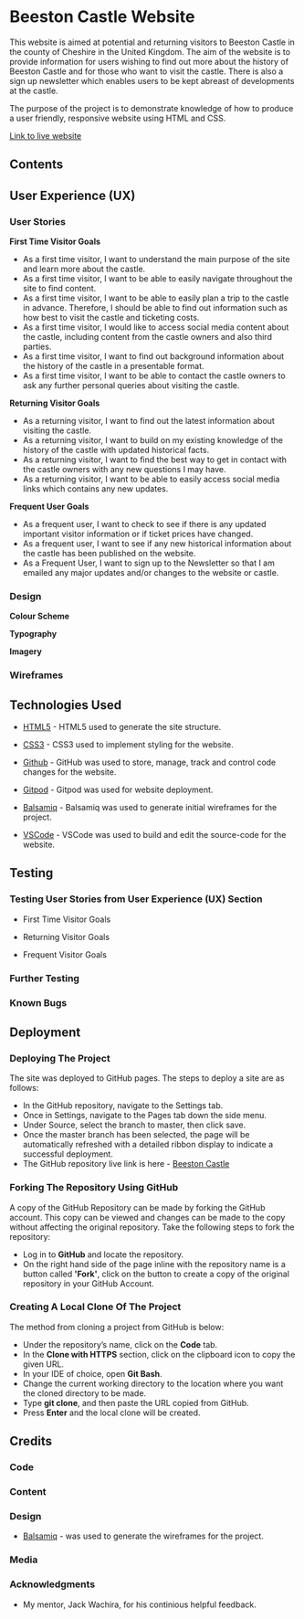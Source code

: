 # Beeston Castle Website

This website is aimed at potential and returning visitors to Beeston Castle in the county of Cheshire in the United Kingdom. The aim of the website is to provide information for users wishing to find out more about the history of Beeston Castle and for those who want to visit the castle. There is also a sign up newsletter which enables users to be kept abreast of developments at the castle.

The purpose of the project is to demonstrate knowledge of how to produce a user friendly, responsive website using HTML and CSS.

[Link to live website](https://nickcmoore.github.io/beeston-castle/)

## Contents

## User Experience (UX)

### User Stories

**First Time Visitor Goals**

* As a first time visitor, I want to understand the main purpose of the site and learn more about the castle.
* As a first time visitor, I want to be able to easily navigate throughout the site to find content.
* As a first time visitor, I want to be able to easily plan a trip to the castle in advance. Therefore, I should be able to find out information such as how best to visit the castle and ticketing costs.
* As a first time visitor, I would like to access social media content about the castle, including content from the castle owners and also third parties.
* As a first time visitor, I want to find out background information about the history of the castle in a presentable format.
* As a first time visitor, I want to be able to contact the castle owners to ask any further personal queries about visiting the castle.

**Returning Visitor Goals**

* As a returning visitor, I want to find out the latest information about visiting the castle.
* As a returning visitor, I want to build on my existing knowledge of the history of the castle with updated historical facts.
* As a returning visitor, I want to find the best way to get in contact with the castle owners with any new questions I may have.
* As a returning visitor, I want to be able to easily access social media links which contains any new updates.

**Frequent User Goals**

* As a frequent user, I want to check to see if there is any updated important visitor information or if ticket prices have changed.
* As a frequent user, I want to see if any new historical information about the castle has been published on the website.
* As a Frequent User, I want to sign up to the Newsletter so that I am emailed any major updates and/or changes to the website or castle.

### Design

**Colour Scheme**

**Typography**

**Imagery**

### Wireframes

## Technologies Used

* [HTML5](https://en.wikipedia.org/wiki/HTML5) - HTML5 used to generate the site structure.

* [CSS3](https://en.wikipedia.org/wiki/CSS) - CSS3 used to implement styling for the website.

* [Github](https://github.com/) - GitHub was used to store, manage, track and control code changes for the website.

* [Gitpod](https://www.gitpod.io/) - Gitpod was used for website deployment.

* [Balsamiq](https://balsamiq.com/) - Balsamiq was used to generate initial wireframes for the project.

* [VSCode](https://code.visualstudio.com/) - VSCode was used to build and edit the source-code for the website.

## Testing

### Testing User Stories from User Experience (UX) Section

* First Time Visitor Goals

* Returning Visitor Goals

* Frequent Visitor Goals

### Further Testing

### Known Bugs

## Deployment

### Deploying The Project

The site was deployed to GitHub pages. The steps to deploy a site are as follows:

* In the GitHub repository, navigate to the Settings tab.
* Once in Settings, navigate to the Pages tab down the side menu.
* Under Source, select the branch to master, then click save.
* Once the master branch has been selected, the page will be automatically refreshed with a detailed ribbon display to indicate a successful deployment.
* The GitHub repository live link is here - [Beeston Castle](https://github.com/NickCMoore/beeston-castle)

### Forking The Repository Using GitHub

A copy of the GitHub Repository can be made by forking the GitHub account. This copy can be viewed and changes can be made to the copy without affecting the original repository. Take the following steps to fork the repository:

* Log in to **GitHub** and locate the repository.
* On the right hand side of the page inline with the repository name is a button called **'Fork'**, click on the button to create a copy of the original repository in your GitHub Account.

### Creating A Local Clone Of The Project

The method from cloning a project from GitHub is below:

* Under the repository’s name, click on the **Code** tab.
* In the **Clone with HTTPS** section, click on the clipboard icon to copy the given URL.
* In your IDE of choice, open **Git Bash**.
* Change the current working directory to the location where you want the cloned directory to be made.
* Type **git clone**, and then paste the URL copied from GitHub.
* Press **Enter** and the local clone will be created.



## Credits

### Code

### Content

### Design

* [Balsamiq](https://balsamiq.com/) - was used to generate the wireframes for the project.

### Media

### Acknowledgments

* My mentor, Jack Wachira, for his continious helpful feedback.
